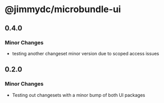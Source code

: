 # @jimmydc/microbundle-ui

## 0.4.0

### Minor Changes

- testing another changeset minor version due to scoped access issues

## 0.2.0

### Minor Changes

- Testing out changesets with a minor bump of both UI packages
